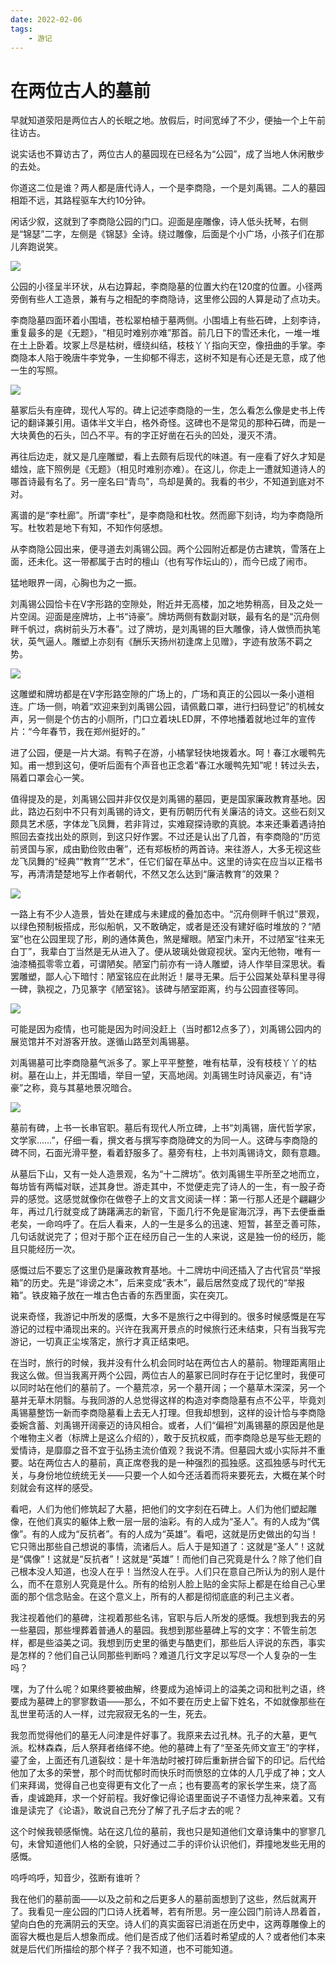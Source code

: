 ```yaml
---
date: 2022-02-06
tags:
	- 游记
---
```


# 在两位古人的墓前

早就知道荥阳是两位古人的长眠之地。放假后，时间宽绰了不少，便抽一个上午前往访古。

说实话也不算访古了，两位古人的墓园现在已经名为“公园”，成了当地人休闲散步的去处。

你道这二位是谁？两人都是唐代诗人，一个是李商隐，一个是刘禹锡。二人的墓园相距不远，其路程驱车大约10分钟。

闲话少叙，这就到了李商隐公园的门口。迎面是座雕像，诗人低头抚琴，右侧是“锦瑟”二字，左侧是《锦瑟》全诗。绕过雕像，后面是个小广场，小孩子们在那儿奔跑说笑。

![](./images/4.jpg)

公园的小径呈半环状，从右边算起，李商隐墓的位置大约在120度的位置。小径两旁倒有些人工造景，兼有与之相配的李商隐诗，这里修公园的人算是动了点功夫。

李商隐墓四面环着小围墙，苍松翠柏植于墓两侧。小围墙上有些石碑，上刻李诗，重复最多的是《无题》，“相见时难别亦难”那首。前几日下的雪还未化，一堆一堆在土上卧着。坟冢上尽是枯树，缠绕纠结，枝枝丫丫指向天空，像扭曲的手掌。李商隐本人陷于晚唐牛李党争，一生抑郁不得志，这树不知是有心还是无意，成了他一生的写照。

![](./images/5.jpg)

墓冢后头有座碑，现代人写的。碑上记述李商隐的一生，怎么看怎么像是史书上传记的翻译兼引用。语体半文半白，格外奇怪。这碑也不是常见的那种石碑，而是一大块黄色的石头，凹凸不平。有的字正好凿在石头的凹处，漫灭不清。

再往后边走，就又是几座雕塑，看上去颇有后现代的味道。有一座看了好久才知是蜡烛，底下照例是《无题》（相见时难别亦难）。在这儿，你走上一遭就知道诗人的哪首诗最有名了。另一座名曰“青鸟”，鸟却是黄的。我看的书少，不知道到底对不对。

离谱的是“李杜廊”。所谓“李杜”，是李商隐和杜牧。然而廊下刻诗，均为李商隐所写。杜牧若是地下有知，不知作何感想。

从李商隐公园出来，便寻道去刘禹锡公园。两个公园附近都是仿古建筑，雪落在上面，还未化。这一带都属于古时的檀山（也有写作坛山的），而今已成了闹市。

猛地眼界一阔，心胸也为之一振。

刘禹锡公园恰卡在V字形路的空隙处，附近并无高楼，加之地势稍高，目及之处一片空阔。迎面是座牌坊，上书“诗豪”。牌坊两侧有数副对联，最有名的是“沉舟侧畔千帆过，病树前头万木春”。过了牌坊，是刘禹锡的巨大雕像，诗人做愤而执笔状，英气逼人。雕塑上亦刻有《酬乐天扬州初逢席上见赠》，字迹有放荡不羁之势。

![](./images/6.jpg)

这雕塑和牌坊都是在V字形路空隙的广场上的，广场和真正的公园以一条小道相连。广场一侧，响着“欢迎来到刘禹锡公园，请佩戴口罩，进行扫码登记”的机械女声，另一侧是个仿古的小厕所，门口立着块LED屏，不停地播着就地过年的宣传片：“今年春节，我在郑州挺好的。”

进了公园，便是一片大湖。有鸭子在游，小橘掌轻快地拨着水。呵！春江水暖鸭先知。甫一想到这句，便听后面有个声音也正念着“春江水暖鸭先知”呢！转过头去，隔着口罩会心一笑。

值得提及的是，刘禹锡公园并非仅仅是刘禹锡的墓园，更是国家廉政教育基地。因此，路边石刻中不只有刘禹锡的诗文，更有历朝历代有关廉洁的诗文。这些石刻又颇具艺术感，字体龙飞凤舞，若非背过，实难窥探诗歌的真貌。本来还秉着遇诗拍照回去查找出处的原则，到这只好作罢。不过还是认出了几首，有李商隐的“历览前贤国与家，成由勤俭败由奢”，还有郑板桥的两首诗。来往游人，大多无视这些龙飞凤舞的“经典”“教育”“艺术”，任它们留在草丛中。这里的诗实在应当以正楷书写，再清清楚楚地写上作者朝代，不然又怎么达到“廉洁教育”的效果？

![](./images/7.jpg)

一路上有不少人造景，皆处在建成与未建成的叠加态中。“沉舟侧畔千帆过”景观，以绿色预制板搭成，形似船帆，又不敢确定，或者是还没有建好临时堆放的？“陋室”也在公园里现了形，刷的通体黄色，煞是耀眼。陋室门未开，不过陋室“往来无白丁”，我辈白丁当然是无从进入了。便从玻璃处做窥视状。室内无他物，唯有一油漆桶孤零零立着，可谓陋矣。陋室门前亦有一诗人雕塑，诗人作举目深思状。看罢雕塑，鄙人心下暗忖：陋室铭应在此附近！屡寻无果。后于公园某处草科里寻得一碑，孰视之，乃见篆字《陋室铭》。该碑与陋室距离，约与公园直径等同。

![](./images/8.jpg)

可能是因为疫情，也可能是因为时间没赶上（当时都12点多了），刘禹锡公园内的展览馆并不对游客开放。遂循山路至刘禹锡墓。

刘禹锡墓可比李商隐墓气派多了。冢上平平整整，唯有枯草，没有枝枝丫丫的枯树。墓在山上，并无围墙，举目一望，天高地阔。刘禹锡生时诗风豪迈，有“诗豪”之称，竟与其墓地景况暗合。

![](./images/9.jpg)

墓前有碑，上书一长串官职。墓后有现代人所立碑，上书“刘禹锡，唐代哲学家，文学家……”，仔细一看，撰文者与撰写李商隐碑文的为同一人。这碑与李商隐的碑不同，石面光滑平整，看着舒服多了。墓旁有柱，上书刘禹锡诗文，颇有意趣。

从墓后下山，又有一处人造景观，名为“十二牌坊”。依刘禹锡生平所至之地而立，每坊皆有两幅对联，述其身世。游走其中，不觉便走完了诗人的一生，有一股子奇异的感觉。这感觉就像你在做卷子上的文言文阅读一样：第一行那人还是个翩翩少年，再过几行就变成了踌躇满志的新官，下面几行不免是宦海沉浮，再下去便垂垂老矣，一命呜呼了。在后人看来，人的一生是多么的迅速、短暂，甚至乏善可陈，几句话就说完了；但对于那个正在经历自己一生的人来说，这是独一份的经历，能且只能经历一次。

感慨过后不要忘了这里仍是廉政教育基地。十二牌坊中间还插入了古代官员“举报箱”的历史。先是“诽谤之木”，后来变成“表木”，最后居然变成了现代的“举报箱”。铁皮箱子放在一堆古色古香的东西里面，实在突兀。

说来奇怪，我游记中所发的感慨，大多不是旅行之中得到的。很多时候感慨是在写游记的过程中涌现出来的。兴许在我离开景点的时候旅行还未结束，只有当我写完游记，一切真正尘埃落定，旅行才真正结束吧。

在当时，旅行的时候，我并没有什么机会同时站在两位古人的墓前。物理距离阻止我这么做。但当我离开两个公园，两位古人的墓冢已同时存在于记忆里时，我便可以同时站在他们的墓前了。一个墓荒凉，另一个墓开阔；一个墓草木深深，另一个墓并无草木阴翳。与我同游的人总觉得这样的构造对李商隐墓有点不公平，毕竟刘禹锡墓整饬一新而李商隐墓看上去无人打理。但我却想到，这样的设计恰与李商隐委婉含蓄、刘禹锡开阔豪迈的诗风相合。或者，人们“偏袒”刘禹锡墓的原因是他是个唯物主义者（标牌上是这么介绍的），敢于反抗权威，而李商隐总是写些无题的爱情诗，是靡靡之音不宜于弘扬主流价值观？我说不清。但墓园大或小实际并不重要。站在两位古人的墓前，真正席卷我的是一种强烈的孤独感。这孤独感与时代无关，与身份地位统统无关——只要一个人如今还活着而将来要死去，大概在某个时刻就会有这样的感受。

看吧，人们为他们修筑起了大墓，把他们的文字刻在石碑上。人们为他们塑起雕像，在他们真实的躯体上敷一层一层的油彩。有的人成为“圣人”。有的人成为“偶像”。有的人成为“反抗者”。有的人成为“英雄”。看吧，这就是历史做出的勾当！它只筛出那些自己想说的事情，流诸后人。后人于是知道了：这就是“圣人”！这就是“偶像”！这就是“反抗者”！这就是“英雄”！而他们自己究竟是什么？除了他们自己根本没人知道，也没人在乎！当然没人在乎。人们只在意自己所认为的别人是什么，而不在意别人究竟是什么。所有的给别人脸上贴的金实际上都是在给自己心里面的那个信念贴金。在这个意义上，所有的人都是彻彻底底的利己主义者。

我注视着他们的墓碑，注视着那些名讳，官职与后人所发的感慨。我想到我去的另一些墓园，那些埋葬着普通人的墓园。我想到那些墓碑上写的文字：不管生前怎样，都是些溢美之词。我想到历史里的循吏与酷吏们，那些后人评说的东西，事实是怎样的？他们自己认同那些判断吗？难道几行文字足以写尽一个人复杂的一生吗？

嘿，为了什么呢？如果终要被曲解，终要成为追悼词上的溢美之词和批判之语，终要成为墓碑上的寥寥数语——那么，不如不要在历史上留下姓名，不如就像那些在乱世里苟活的人一样，过完寂寂无名的一生，死去。

我忽而觉得他们的墓无人问津是件好事了。我原来去过孔林。孔子的大墓，更气派。松林森森，后人祭拜者络绎不绝。他的墓碑上有了“至圣先师文宣王”的字样，鎏了金，上面还有几道裂纹：是十年浩劫时被打碎后重新拼合留下的印记。后代给他加了太多的荣誉，那个时而忧郁时而快乐时而愤怒的立体的人几乎成了神；文人们来拜谒，觉得自己也变得更有文化了一点；也有要高考的家长学生来，烧了高香，虔诚跪拜，求一个好前程。我好像记得论语里面说子不语怪力乱神来着。又有谁是读完了《论语》，敢说自己充分了解了孔子后才去的呢？

这个时候我顿感惭愧。站在这几位的墓前，我也只是知道他们文章诗集中的寥寥几句，未曾知道他们人格的全貌，只好通过二手的评价认识他们，莽撞地发些无用的感慨。

呜呼呜呼，知音少，弦断有谁听？

我在他们的墓前面——以及之前和之后更多人的墓前面想到了这些，然后就离开了。我看见一座公园的门口诗人抚着琴，若有所思。另一座公园门前诗人昂着首，望向白色的充满阴云的天空。诗人们的真实面容已消逝在历史中，这两尊雕像上的面容大概也是后人想象而成。他们是否成了他们活着时希望成的人？或者他们本来就是后代们所描绘的那个样子？我不知道，也不可能知道。